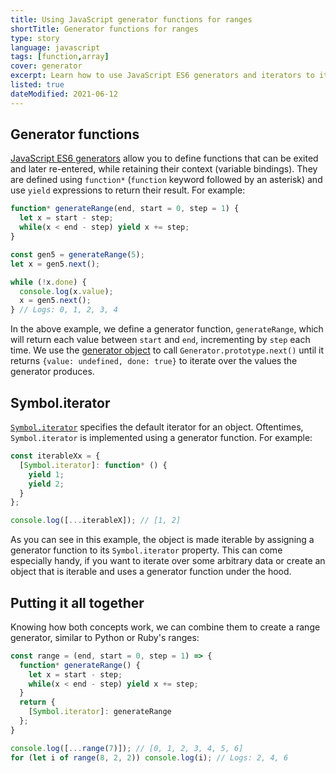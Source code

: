 ```yaml
---
title: Using JavaScript generator functions for ranges
shortTitle: Generator functions for ranges
type: story
language: javascript
tags: [function,array]
cover: generator
excerpt: Learn how to use JavaScript ES6 generators and iterators to iterate over ranges of numbers.
listed: true
dateModified: 2021-06-12
---
```


## Generator functions

[JavaScript ES6 generators](https://developer.mozilla.org/en-US/docs/Web/JavaScript/Reference/Statements/function*) allow you to define functions that can be exited and later re-entered, while retaining their context (variable bindings). They are defined using `function*` (`function` keyword followed by an asterisk) and use `yield` expressions to return their result. For example:

```js
function* generateRange(end, start = 0, step = 1) {
  let x = start - step;
  while(x < end - step) yield x += step;
}

const gen5 = generateRange(5);
let x = gen5.next();

while (!x.done) {
  console.log(x.value);
  x = gen5.next();
} // Logs: 0, 1, 2, 3, 4
```

In the above example, we define a generator function, `generateRange`, which will return each value between `start` and `end`, incrementing by `step` each time. We use the [generator object](https://developer.mozilla.org/en-US/docs/Web/JavaScript/Reference/Global_Objects/Generator) to call `Generator.prototype.next()` until it returns `{value: undefined, done: true}` to iterate over the values the generator produces.

## Symbol.iterator

[`Symbol.iterator`](https://developer.mozilla.org/en-US/docs/Web/JavaScript/Reference/Global_Objects/Symbol/iterator) specifies the default iterator for an object. Oftentimes, `Symbol.iterator` is implemented using a generator function. For example:

```js
const iterableXx = {
  [Symbol.iterator]: function* () {
    yield 1;
    yield 2;
  }
};

console.log([...iterableX]); // [1, 2]
```

As you can see in this example, the object is made iterable by assigning a generator function to its `Symbol.iterator` property. This can come especially handy, if you want to iterate over some arbitrary data or create an object that is iterable and uses a generator function under the hood.

## Putting it all together

Knowing how both concepts work, we can combine them to create a range generator, similar to Python or Ruby's ranges:

```js
const range = (end, start = 0, step = 1) => {
  function* generateRange() {
    let x = start - step;
    while(x < end - step) yield x += step;
  }
  return {
    [Symbol.iterator]: generateRange
  };
}

console.log([...range(7)]); // [0, 1, 2, 3, 4, 5, 6]
for (let i of range(8, 2, 2)) console.log(i); // Logs: 2, 4, 6
```
